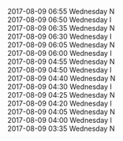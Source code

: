 2017-08-09 06:55 Wednesday  N  
2017-08-09 06:50 Wednesday  I  
2017-08-09 06:35 Wednesday  N  
2017-08-09 06:30 Wednesday  I  
2017-08-09 06:05 Wednesday  N  
2017-08-09 06:00 Wednesday  I  
2017-08-09 04:55 Wednesday  N  
2017-08-09 04:50 Wednesday  I  
2017-08-09 04:40 Wednesday  N  
2017-08-09 04:30 Wednesday  I  
2017-08-09 04:25 Wednesday  N  
2017-08-09 04:20 Wednesday  I  
2017-08-09 04:05 Wednesday  N  
2017-08-09 04:00 Wednesday  I  
2017-08-09 03:35 Wednesday  N  
